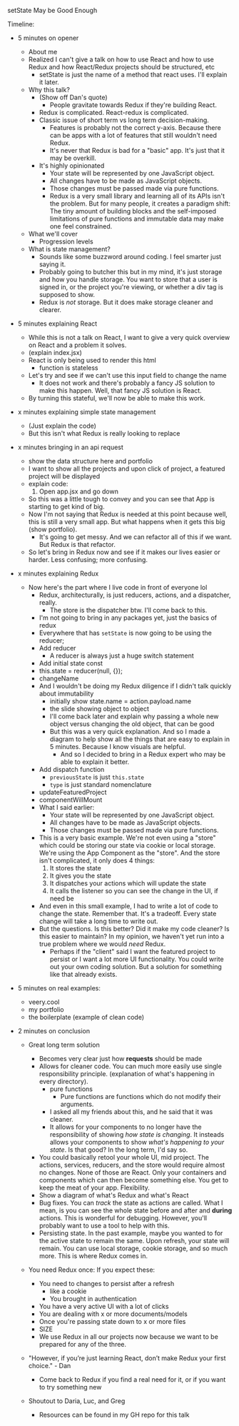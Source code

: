 setState May be Good Enough

Timeline:
- 5 minutes on opener
  - About me
  - Realized I can't give a talk on how to use React and how to use Redux and how React/Redux projects should be structured, etc
    - setState is just the name of a method that react uses. I'll explain it later.
  - Why this talk?
    - (Show off Dan's quote)
      - People gravitate towards Redux if they're building React.
    - Redux is complicated. React-redux is complicated.
    - Classic issue of short term vs long term decision-making.
      - Features is probably not the correct y-axis. Because there can be apps with a lot of features that still wouldn't need Redux.
      - It's never that Redux is bad for a "basic" app. It's just that it may be overkill.
    - It's highly opinionated
      - Your state will be represented by one JavaScript object.
      - All changes have to be made as JavaScript objects.
      - Those changes must be passed made via pure functions.
      - Redux is a very small library and learning all of its APIs isn't the problem. But for many people, it creates a paradigm shift: The tiny amount of building blocks and the self-imposed limitations of pure functions and immutable data may make one feel constrained.
  - What we'll cover
    - Progression levels
  - What is state management?
    - Sounds like some buzzword around coding. I feel smarter just saying it.
    - Probably going to butcher this but in my mind, it's just storage and how you handle storage. You want to store that a user is signed in, or the project you're viewing, or whether a div tag is supposed to show.
    - Redux is _not_ storage. But it does make storage cleaner and clearer.

- 5 minutes explaining React
  - While this is not a talk on React, I want to give a very quick overview on React and a problem it solves.
  - (explain index.jsx)
  - React is only being used to render this html
    - function is stateless
  - Let's try and see if we can't use this input field to change the name
    - It does not work and there's probably a fancy JS solution to make this happen. Well, that fancy JS solution is React.
  - By turning this stateful, we'll now be able to make this work.

- x minutes explaining simple state management
  - (Just explain the code)
  - But this isn't what Redux is really looking to replace

- x minutes bringing in an api request
  - show the data structure here and portfolio
  - I want to show all the projects and upon click of project, a featured project will be displayed
  - explain code:
    1. Open app.jsx and go down
  - So this was a little tough to convey and you can see that App is starting to get kind of big.
  - Now I'm not saying that Redux is needed at this point because well, this is still a very small app. But what happens when it gets this big (show portfolio).
    - It's going to get messy. And we can refactor all of this if we want. But Redux is that refactor.
  - So let's bring in Redux now and see if it makes our lives easier or harder. Less confusing; more confusing.

- x minutes explaining Redux
  - Now here's the part where I live code in front of everyone lol
    - Redux, architecturally, is just reducers, actions, and a dispatcher, really.
      - The store is the dispatcher btw. I'll come back to this.
    - I'm not going to bring in any packages yet, just the basics of redux
    - Everywhere that has `setState` is now going to be using the reducer;
    - Add reducer
      - A reducer is always just a huge switch statement
    - Add initial state const
    - this.state = reducer(null, {});
    - changeName
    - And I wouldn't be doing my Redux diligence if I didn't talk quickly about immutability
      - initially show state.name = action.payload.name
      - the slide showing object to object
      - I'll come back later and explain why passing a whole new object versus changing the old object, that can be good
      - But this was a very quick explanation. And so I made a diagram to help show all the things that are easy to explain in 5 minutes. Because I know visuals are helpful.
        - And so I decided to bring in a Redux expert who may be able to explain it better.
    - Add dispatch function
      - `previousState` is just `this.state`
      - `type` is just standard nomenclature
    - updateFeaturedProject
    - componentWillMount
    - What I said earlier:
      - Your state will be represented by one JavaScript object.
      - All changes have to be made as JavaScript objects.
      - Those changes must be passed made via pure functions.
    - This is a very basic example. We're not even using a "store" which could be storing our state via cookie or local storage. We're using the App Component as the "store". And the store isn't complicated, it only does 4 things:
      1. It stores the state
      2. It gives you the state
      3. It dispatches your actions which will update the state
      4. It calls the listener so you can see the change in the UI, if need be
    - And even in this small example, I had to write a lot of code to change the state. Remember that. It's a tradeoff. Every state change will take a long time to write out.
    - But the questions. Is this better? Did it make my code cleaner? Is this easier to maintain? In my opinion, we haven't yet run into a true problem where we would _need_ Redux.
      - Perhaps if the "client" said I want the featured project to persist or I want a lot more UI functionality. You could write out your own coding solution. But a solution for something like that already exists.

- 5 minutes on real examples:
  - veery.cool
  - my portfolio
  - the boilerplate (example of clean code)

- 2 minutes on conclusion
  - Great long term solution
    - Becomes very clear just how **requests** should be made
    - Allows for cleaner code. You can much more easily use single responsibility principle. (explanation of what's happening in every directory).
      - pure functions
        - Pure functions are functions which do not modify their arguments.
      - I asked all my friends about this, and he said that it was cleaner.
      - It allows for your components to no longer have the responsibility of showing _how state is changing_. It insteads allows your components to show _what's happening to your state_. Is that good? In the long term, I'd say so.
    - You could basically retool your whole UI, mid project. The actions, services, reducers, and the store would require almost no changes. None of those are React. Only your containers and components which can then become something else. You get to keep the meat of your app. Flexibility.
    - Show a diagram of what's Redux and what's React
    - Bug fixes. You can _track_ the state as actions are called. What I mean, is you can see the whole state before and after and **during** actions. This is wonderful for debugging. However, you'll probably want to use a tool to help with this.
    - Persisting state. In the past example, maybe you wanted to for the active state to remain the same. Upon refresh, your state will remain. You can use local storage, cookie storage, and so much more. This is where Redux comes in.

  - You need Redux once:
    If you expect these:
      - You need to changes to persist after a refresh
        - like a cookie
        - You brought in authentication
      - You have a very active UI with a lot of clicks
      - You are dealing with x or more documents/models
      - Once you're passing state down to x or more files
      - SIZE
    - We use Redux in all our projects now because we want to be prepared for any of the three.

  - "However, if you’re just learning React, don’t make Redux your first choice." - Dan
    - Come back to Redux if you find a real need for it, or if you want to try something new

  - Shoutout to Daria, Luc, and Greg
    - Resources can be found in my GH repo for this talk
